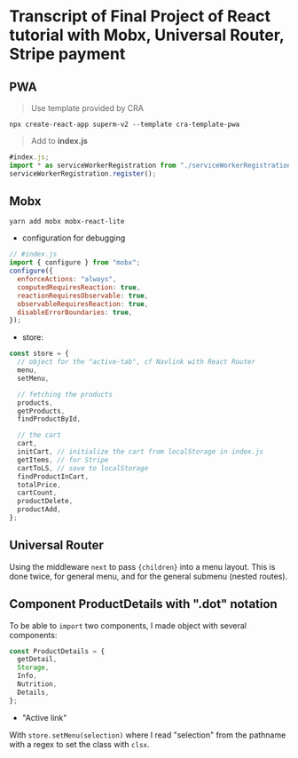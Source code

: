 # Transcript of Final Project of React tutorial with Mobx, Universal Router, Stripe payment

## PWA

> Use template provided by CRA

`npx create-react-app superm-v2 --template cra-template-pwa`

> Add to **index.js**

```js
#index.js;
import * as serviceWorkerRegistration from "./serviceWorkerRegistration";
serviceWorkerRegistration.register();
```

## Mobx

`yarn add mobx mobx-react-lite`

- configuration for debugging

```js
// #index.js
import { configure } from "mobx";
configure({
  enforceActions: "always",
  computedRequiresReaction: true,
  reactionRequiresObservable: true,
  observableRequiresReaction: true,
  disableErrorBoundaries: true,
});
```

- store:

```js
const store = {
  // object for the "active-tab", cf Navlink with React Router
  menu,
  setMenu,

  // fetching the products
  products,
  getProducts,
  findProductById,

  // the cart
  cart,
  initCart, // initialize the cart from localStorage in index.js
  getItems, // for Stripe
  cartToLS, // save to localStorage
  findProductInCart,
  totalPrice,
  cartCount,
  productDelete,
  productAdd,
};
```

## Universal Router

Using the middleware `next` to pass `{children}` into a menu layout. This is done twice, for general menu, and for the general submenu (nested routes).

## Component **ProductDetails** with ".dot" notation

To be able to `import` two components, I made object with several components:

```js
const ProductDetails = {
  getDetail,
  Storage,
  Info,
  Nutrition,
  Details,
};
```

- "Active link"

With `store.setMenu(selection)` where I read "selection" from the pathname with a regex to set the class with `clsx`.
